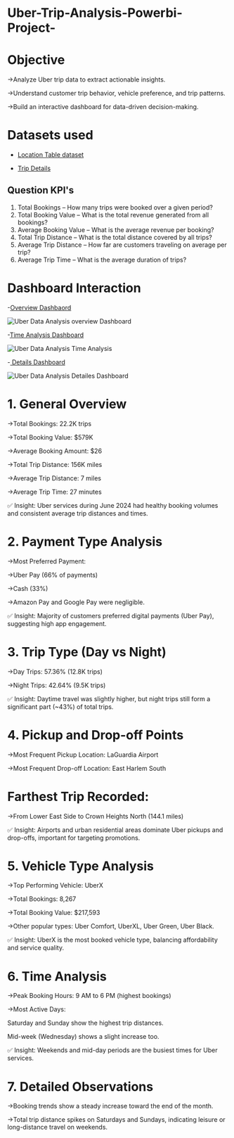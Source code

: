 # Uber-Trip-Analysis-Powerbi-Project-

# Objective

->Analyze Uber trip data to extract actionable insights.

->Understand customer trip behavior, vehicle preference, and trip patterns.

->Build an interactive dashboard for data-driven decision-making.

# Datasets used

- <a href = "https://github.com/MohithKumar8897/Uber-Trip-Analysis-Powerbi-Project-/blob/main/Location%20Table.xlsx">Location Table dataset</a>

- <a href = "https://github.com/MohithKumar8897/Uber-Trip-Analysis-Powerbi-Project-/blob/main/Uber%20Trip%20Details.xlsx">Trip Details</a>

## Question KPI's

1.	Total Bookings – How many trips were booked over a given period?
2.	Total Booking Value – What is the total revenue generated from all bookings?
3.	Average Booking Value – What is the average revenue per booking?
4.	Total Trip Distance – What is the total distance covered by all trips?
5.	Average Trip Distance – How far are customers traveling on average per trip?
6.	Average Trip Time – What is the average duration of trips?

# Dashboard Interaction 
-<a href ="https://github.com/MohithKumar8897/Uber-Trip-Analysis-Powerbi-Project-/blob/main/Uber%20Data%20Analysis%20overview%20Dashboard.png">Overview Dashbaord </a>

![Uber Data Analysis overview Dashboard](https://github.com/user-attachments/assets/3ea64fe1-e153-4793-94a5-e13cd489ff8d)


-<a href ="https://github.com/MohithKumar8897/Uber-Trip-Analysis-Powerbi-Project-/blob/main/Uber%20Data%20Analysis%20Time%20Analysis.png">Time Analysis Dashboard </a>

![Uber Data Analysis Time Analysis](https://github.com/user-attachments/assets/c1519337-a15b-4cf6-9381-99c47028e285)

-<a href ="https://github.com/MohithKumar8897/Uber-Trip-Analysis-Powerbi-Project-/blob/main/Uber%20Data%20Analysis%20Detailes%20Dashboard.png"> Details Dashboard </a>

![Uber Data Analysis Detailes Dashboard](https://github.com/user-attachments/assets/e4316d3c-f81f-4fb0-b2cc-31dc76748e70)

# 1. General Overview

->Total Bookings: 22.2K trips

->Total Booking Value: $579K

->Average Booking Amount: $26

->Total Trip Distance: 156K miles

->Average Trip Distance: 7 miles

->Average Trip Time: 27 minutes

✅ Insight: Uber services during June 2024 had healthy booking volumes and consistent average trip distances and times.

# 2. Payment Type Analysis

->Most Preferred Payment:

->Uber Pay (66% of payments)

->Cash (33%)

->Amazon Pay and Google Pay were negligible.

✅ Insight: Majority of customers preferred digital payments (Uber Pay), suggesting high app engagement.

# 3. Trip Type (Day vs Night)

->Day Trips: 57.36% (12.8K trips)

->Night Trips: 42.64% (9.5K trips)

✅ Insight: Daytime travel was slightly higher, but night trips still form a significant part (~43%) of total trips.

# 4. Pickup and Drop-off Points

->Most Frequent Pickup Location: LaGuardia Airport

->Most Frequent Drop-off Location: East Harlem South

# Farthest Trip Recorded:

->From Lower East Side to Crown Heights North (144.1 miles)

✅ Insight: Airports and urban residential areas dominate Uber pickups and drop-offs, important for targeting promotions.

# 5. Vehicle Type Analysis

->Top Performing Vehicle: UberX

->Total Bookings: 8,267

->Total Booking Value: $217,593

->Other popular types: Uber Comfort, UberXL, Uber Green, Uber Black.

✅ Insight: UberX is the most booked vehicle type, balancing affordability and service quality.

# 6. Time Analysis

->Peak Booking Hours:
9 AM to 6 PM (highest bookings)

->Most Active Days:

Saturday and Sunday show the highest trip distances.

Mid-week (Wednesday) shows a slight increase too.

✅ Insight: Weekends and mid-day periods are the busiest times for Uber services.

# 7. Detailed Observations

->Booking trends show a steady increase toward the end of the month.

->Total trip distance spikes on Saturdays and Sundays, indicating leisure or long-distance travel on weekends.
